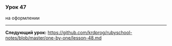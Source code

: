 ### Урок 47

на оформлении

---
**Следующий урок:**  https://github.com/krdprog/rubyschool-notes/blob/master/one-by-one/lesson-48.md